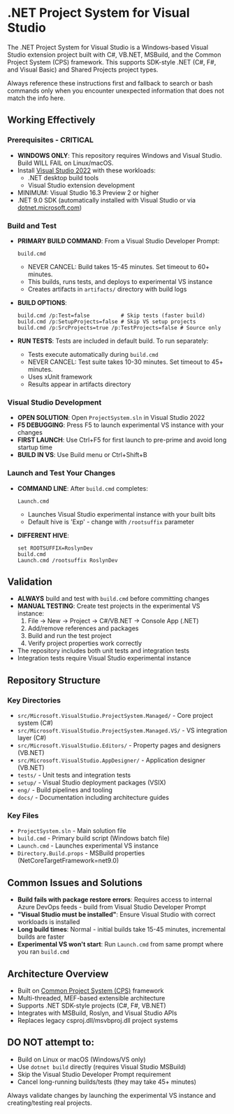 # .NET Project System for Visual Studio

The .NET Project System for Visual Studio is a Windows-based Visual Studio extension project built with C#, VB.NET, MSBuild, and the Common Project System (CPS) framework. This supports SDK-style .NET (C#, F#, and Visual Basic) and Shared Projects project types.

Always reference these instructions first and fallback to search or bash commands only when you encounter unexpected information that does not match the info here.

## Working Effectively

### Prerequisites - CRITICAL
- **WINDOWS ONLY**: This repository requires Windows and Visual Studio. Build WILL FAIL on Linux/macOS.
- Install [Visual Studio 2022](https://visualstudio.microsoft.com/downloads/) with these workloads:
  - .NET desktop build tools  
  - Visual Studio extension development
- MINIMUM: Visual Studio 16.3 Preview 2 or higher
- .NET 9.0 SDK (automatically installed with Visual Studio or via [dotnet.microsoft.com](https://dotnet.microsoft.com/download))

### Build and Test
- **PRIMARY BUILD COMMAND**: From a Visual Studio Developer Prompt:
  ```
  build.cmd
  ```
  - NEVER CANCEL: Build takes 15-45 minutes. Set timeout to 60+ minutes.
  - This builds, runs tests, and deploys to experimental VS instance
  - Creates artifacts in `artifacts/` directory with build logs

- **BUILD OPTIONS**:
  ```
  build.cmd /p:Test=false          # Skip tests (faster build)
  build.cmd /p:SetupProjects=false # Skip VS setup projects  
  build.cmd /p:SrcProjects=true /p:TestProjects=false # Source only
  ```

- **RUN TESTS**: Tests are included in default build. To run separately:
  - Tests execute automatically during `build.cmd`
  - NEVER CANCEL: Test suite takes 10-30 minutes. Set timeout to 45+ minutes.
  - Uses xUnit framework
  - Results appear in artifacts directory

### Visual Studio Development
- **OPEN SOLUTION**: Open `ProjectSystem.sln` in Visual Studio 2022
- **F5 DEBUGGING**: Press F5 to launch experimental VS instance with your changes
- **FIRST LAUNCH**: Use Ctrl+F5 for first launch to pre-prime and avoid long startup time
- **BUILD IN VS**: Use Build menu or Ctrl+Shift+B

### Launch and Test Your Changes
- **COMMAND LINE**: After `build.cmd` completes:
  ```
  Launch.cmd
  ```
  - Launches Visual Studio experimental instance with your built bits
  - Default hive is 'Exp' - change with `/rootsuffix` parameter
  
- **DIFFERENT HIVE**: 
  ```
  set ROOTSUFFIX=RoslynDev
  build.cmd
  Launch.cmd /rootsuffix RoslynDev
  ```

## Validation
- **ALWAYS** build and test with `build.cmd` before committing changes
- **MANUAL TESTING**: Create test projects in the experimental VS instance:
  1. File → New → Project → C#/VB.NET → Console App (.NET)
  2. Add/remove references and packages
  3. Build and run the test project
  4. Verify project properties work correctly
- The repository includes both unit tests and integration tests
- Integration tests require Visual Studio experimental instance

## Repository Structure

### Key Directories
- `src/Microsoft.VisualStudio.ProjectSystem.Managed/` - Core project system (C#)
- `src/Microsoft.VisualStudio.ProjectSystem.Managed.VS/` - VS integration layer (C#) 
- `src/Microsoft.VisualStudio.Editors/` - Property pages and designers (VB.NET)
- `src/Microsoft.VisualStudio.AppDesigner/` - Application designer (VB.NET)
- `tests/` - Unit tests and integration tests
- `setup/` - Visual Studio deployment packages (VSIX)
- `eng/` - Build pipelines and tooling
- `docs/` - Documentation including architecture guides

### Key Files
- `ProjectSystem.sln` - Main solution file
- `build.cmd` - Primary build script (Windows batch file)
- `Launch.cmd` - Launches experimental VS instance
- `Directory.Build.props` - MSBuild properties (NetCoreTargetFramework=net9.0)

## Common Issues and Solutions
- **Build fails with package restore errors**: Requires access to internal Azure DevOps feeds - build from Visual Studio Developer Prompt
- **"Visual Studio must be installed"**: Ensure Visual Studio with correct workloads is installed
- **Long build times**: Normal - initial builds take 15-45 minutes, incremental builds are faster
- **Experimental VS won't start**: Run `Launch.cmd` from same prompt where you ran `build.cmd`

## Architecture Overview
- Built on [Common Project System (CPS)](https://github.com/microsoft/VSProjectSystem) framework
- Multi-threaded, MEF-based extensible architecture
- Supports .NET SDK-style projects (C#, F#, VB.NET)
- Integrates with MSBuild, Roslyn, and Visual Studio APIs
- Replaces legacy csproj.dll/msvbproj.dll project systems

## DO NOT attempt to:
- Build on Linux or macOS (Windows/VS only)
- Use `dotnet build` directly (requires Visual Studio MSBuild)
- Skip the Visual Studio Developer Prompt requirement
- Cancel long-running builds/tests (they may take 45+ minutes)

Always validate changes by launching the experimental VS instance and creating/testing real projects.